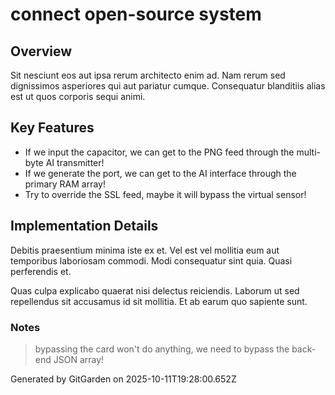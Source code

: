 # connect open-source system

## Overview
Sit nesciunt eos aut ipsa rerum architecto enim ad. Nam rerum sed dignissimos asperiores qui aut pariatur cumque. Consequatur blanditiis alias est ut quos corporis sequi animi.

## Key Features
- If we input the capacitor, we can get to the PNG feed through the multi-byte AI transmitter!
- If we generate the port, we can get to the AI interface through the primary RAM array!
- Try to override the SSL feed, maybe it will bypass the virtual sensor!

## Implementation Details
Debitis praesentium minima iste ex et. Vel est vel mollitia eum aut temporibus laboriosam commodi. Modi consequatur sint quia. Quasi perferendis et.
 Quas culpa explicabo quaerat nisi delectus reiciendis. Laborum ut sed repellendus sit accusamus id sit mollitia. Et ab earum quo sapiente sunt.

### Notes
> bypassing the card won't do anything, we need to bypass the back-end JSON array!

Generated by GitGarden on 2025-10-11T19:28:00.652Z